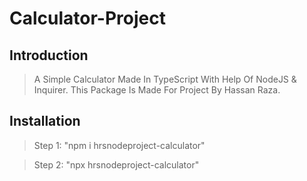 # Calculator-Project

## Introduction

> A Simple Calculator Made In TypeScript With Help Of NodeJS & Inquirer.
> This Package Is Made For Project By Hassan Raza.

## Installation
> Step 1: 
> "npm i hrsnodeproject-calculator"

>Step 2: 
> "npx hrsnodeproject-calculator"